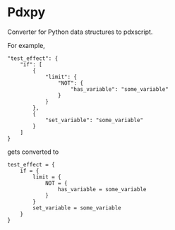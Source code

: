 # Pdxpy

Converter for Python data structures to pdxscript.

For example, 
```
"test_effect": {
    "if": [
        {
            "limit": {
                "NOT": {
                    "has_variable": "some_variable"
                }
            }
        },
        {
            "set_variable": "some_variable"
        }
    ]
}
```

gets converted to 

```
test_effect = {
    if = {
        limit = {
            NOT = { 
                has_variable = some_variable
            }
        }
        set_variable = some_variable
    }
}
```